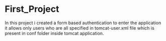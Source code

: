 # First_Project
  In this project i created a form based authentication to enter the application it allows only users who are all specified in tomcat-user.xml file which is present in conf folder inside tomcat application.
 
